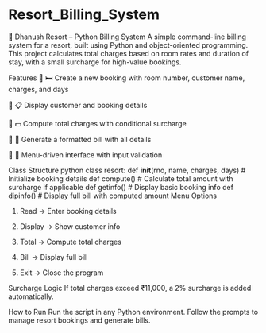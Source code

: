 # Resort_Billing_System

🏨 Dhanush Resort – Python Billing System
A simple command-line billing system for a resort, built using Python and object-oriented programming. This project calculates total charges based on room rates and duration of stay, with a small surcharge for high-value bookings.

Features
  🔷 🛏️ Create a new booking with room number, customer name, charges, and days

  🔷 📋 Display customer and booking details

  🔷 💵 Compute total charges with conditional surcharge

  🔷 🧾 Generate a formatted bill with all details

  🔷 🧭 Menu-driven interface with input validation

Class Structure
python
class resort:
    def __init__(rno, name, charges, days)   # Initialize booking details
    def compute()                            # Calculate total amount with surcharge if applicable
    def getinfo()                            # Display basic booking info
    def dipinfo()                            # Display full bill with computed amount
Menu Options
1. Read → Enter booking details

2. Display → Show customer info

3. Total → Compute total charges

4. Bill → Display full bill

5. Exit → Close the program

Surcharge Logic
If total charges exceed ₹11,000, a 2% surcharge is added automatically.

How to Run
Run the script in any Python environment. Follow the prompts to manage resort bookings and generate bills.
